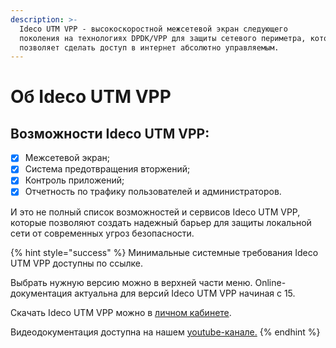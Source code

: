 ```yaml
---
description: >-
  Ideco UTM VPP - высокоскоростной межсетевой экран следующего
  поколения на технологиях DPDK/VPP для защиты сетевого периметра, которое
  позволяет сделать доступ в интернет абсолютно управляемым.
---
```


# Об Ideco UTM VPP

## Возможности Ideco UTM VPP:

* [x] Межсетевой экран;
* [x] Система предотвращения вторжений;
* [x] Контроль приложений;
* [x] Отчетность по трафику пользователей и администраторов.

И это не полный список возможностей и сервисов Ideco UTM VPP, которые позволяют создать надежный барьер для защиты локальной сети от современных угроз безопасности.

{% hint style="success" %}
Минимальные системные требования Ideco UTM VPP доступны по ссылке.

Выбрать нужную версию можно в верхней части меню. Online-документация актуальна для версий Ideco UTM VPP начиная с 15.

Скачать Ideco UTM VPP можно в [личном кабинете](https://my.ideco.ru/#/login).

Видеодокументация доступна на нашем [youtube-канале.](https://www.youtube.com/playlist?list=PLQJTQf4Vb3wD2bhYMhsdbgMXk4PnSfY10)
{% endhint %}
